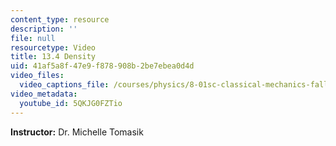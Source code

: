 ```yaml
---
content_type: resource
description: ''
file: null
resourcetype: Video
title: 13.4 Density
uid: 41af5a8f-47e9-f878-908b-2be7ebea0d4d
video_files:
  video_captions_file: /courses/physics/8-01sc-classical-mechanics-fall-2016/week-4-drag-forces-constraints-and-continuous-systems/13.4-density/13.4-density/5QKJG0FZTio.vtt
video_metadata:
  youtube_id: 5QKJG0FZTio
---
```


**Instructor:** Dr. Michelle Tomasik